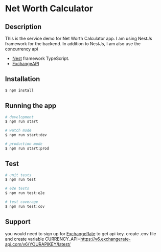 # Net Worth Calculator 

## Description

This is the service demo for Net Worth Calculator app. I am using NestJs framework for the backend. In addition to NestJs, I am also use the concurrency api 
- [Nest](https://github.com/nestjs/nest) framework TypeScript.
- [ExchangeAPI](https://app.exchangerate-api.com/)

## Installation

```bash
$ npm install
```

## Running the app

```bash
# development
$ npm run start

# watch mode
$ npm run start:dev

# production mode
$ npm run start:prod
```

## Test

```bash
# unit tests
$ npm run test

# e2e tests
$ npm run test:e2e

# test coverage
$ npm run test:cov
```

## Support

you would need to sign up for [ExchangeRate](https://app.exchangerate-api.com/) to get api key. create .env file and create variable 
CURRENCY_API=https://v6.exchangerate-api.com/v6/YOURAPIKEY/latest/